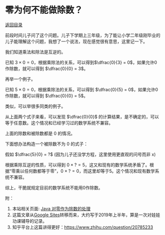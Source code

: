 <script>
MathJax = {
  tex: {
    inlineMath: [['$', '$'], ['\\(', '\\)']]
  }
};
</script>
<script id="MathJax-script" async
  src="https://cdn.jsdelivr.net/npm/mathjax@3/es5/tex-chtml.js">
</script>

# 零为何不能做除数？

[返回目录](index.md)

前段时间儿子问了这个问题。儿子下学期上三年级，为了能让小学二年级刚毕业的儿子能理解这个问题，我想了一个说法，现在感觉很有意思，这里记一下。

我们知道乘法和除法是互逆的。

已知 $3 \times 0 = 0$，根据乘除法的关系，可以得到$\dfrac{0}{3} = 0$，如果允许0作除数，就可以得到 $\dfrac{0}{0} = 3$。

再举一个例子。

已知 $5 \times 0 = 0$，根据乘除法的关系，可以得到 $\dfrac{0}{5} = 0$，如果允许0作除数，就可以得到 $\dfrac{0}{0} = 5$。

类似，可以举很多同类的例子。

从上面两个式子来看，可以发现 $\dfrac{0}{0}$ 的计算结果，是不确定的，可以等于任意数。这个情况和已经学习过的数学系统不兼容。

上面的除数和被除数都是 0 的情况。

下面想办法构造一个被除数不为 0 的式子：

假如 $\dfrac{5}{0} = ?$ (因为儿子还没学方程，这里使用更直观的问号而非 x)

根据乘除互逆的性质，可以得到 $0 \times ? = 5$，这又和现有的数学系统矛盾了。根据“零乘以任何数都等于零”，$0 \times ? = 0$，而这里却等于5。这个情况和现有数学系统不兼容。

综上，干脆就规定目前的数学系统不能用0作除数。

附：

1. 本站相关页面: [Java 对零作为除数的处理](../java/zero_devide.md)
2. 这篇文章从[Google Sites](https://sites.google.com/site/iridiumsite/Home/others/mathematics/algebra/why-not-zero)转移而来，大约写于2019年上半年，算是一次对娃娃功课辅导的记录。
3. 知乎平台上这篇讲得更好：<https://www.zhihu.com/question/20785233>
